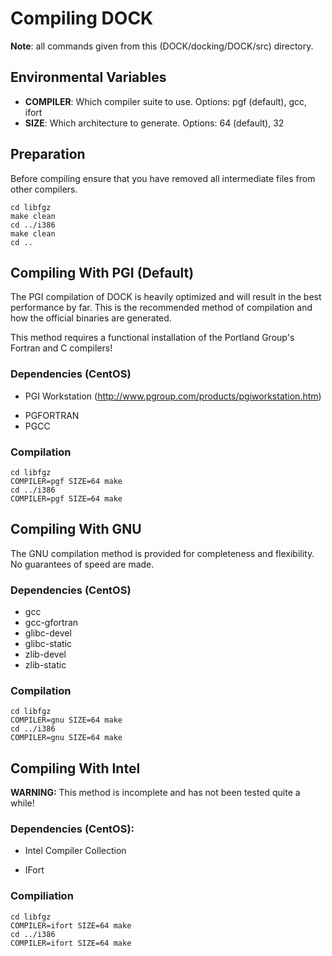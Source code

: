 Compiling DOCK
==============

**Note**: all commands given from this (DOCK/docking/DOCK/src) directory.

Environmental Variables
-----------------------
 - **COMPILER**: Which compiler suite to use. Options: pgf (default), gcc, ifort
 - **SIZE**: Which architecture to generate. Options: 64 (default), 32

Preparation
-----------
Before compiling ensure that you have removed all intermediate files from other compilers.

    cd libfgz
    make clean
    cd ../i386
    make clean
    cd ..

Compiling With PGI (Default)
----------------------------
The PGI compilation of DOCK is heavily optimized and will result in the best performance by far. This is the recommended 
method of compilation and how the official binaries are generated.

This method requires a functional installation of the Portland Group's Fortran and C compilers!

### Dependencies (CentOS)
 - PGI Workstation (http://www.pgroup.com/products/pgiworkstation.htm)
  * PGFORTRAN
  * PGCC

### Compilation

    cd libfgz
    COMPILER=pgf SIZE=64 make
    cd ../i386
    COMPILER=pgf SIZE=64 make


Compiling With GNU
------------------
The GNU compilation method is provided for completeness and flexibility. No guarantees of speed are made.

### Dependencies (CentOS)
 - gcc
 - gcc-gfortran
 - glibc-devel 
 - glibc-static
 - zlib-devel 
 - zlib-static
  
### Compilation

    cd libfgz
    COMPILER=gnu SIZE=64 make
    cd ../i386
    COMPILER=gnu SIZE=64 make


Compiling With Intel
--------------------
**WARNING:** This method is incomplete and has not been tested quite a while!

### Dependencies (CentOS):
 - Intel Compiler Collection
  * IFort

### Compiliation

    cd libfgz
    COMPILER=ifort SIZE=64 make
    cd ../i386
    COMPILER=ifort SIZE=64 make
